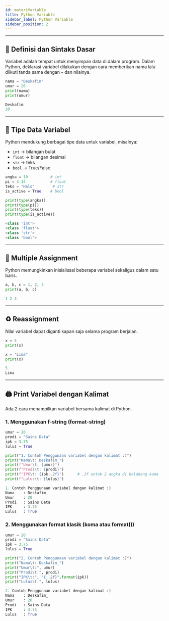 ```yaml
---
id: materiVariable
title: Python Variable
sidebar_label: Python Variable
sidebar_position: 2
---
```


---

## 📖 Definisi dan Sintaks Dasar

Variabel adalah tempat untuk menyimpan data di dalam program.
Dalam Python, deklarasi variabel dilakukan dengan cara memberikan nama lalu diikuti tanda sama dengan `=` dan nilainya.

```py title="variabel_dasar.py"
nama = "Deskafim"
umur = 20
print(nama)
print(umur)
```

```py title="output"
Deskafim
20
```

---

## 🔢 Tipe Data Variabel

Python mendukung berbagai tipe data untuk variabel, misalnya:

* `int` → bilangan bulat
* `float` → bilangan desimal
* `str` → teks
* `bool` → True/False

```py title="tipe_data.py"
angka = 10          # int
pi = 3.14           # float
teks = "Halo"        # str
is_active = True    # bool

print(type(angka))
print(type(pi))
print(type(teks))
print(type(is_active))
```

```py title="output"
<class 'int'>
<class 'float'>
<class 'str'>
<class 'bool'>
```

---

## 🔁 Multiple Assignment

Python memungkinkan inisialisasi beberapa variabel sekaligus dalam satu baris.

```py title="multiple_assignment.py"
a, b, c = 1, 2, 3
print(a, b, c)
```

```py title="output"
1 2 3
```

---

## ♻️ Reassignment

Nilai variabel dapat diganti kapan saja selama program berjalan.

```py title="reassignment.py"
x = 5
print(x)

x = "Lima"
print(x)
```

```py title="output"
5
Lima
```

---

## 🖨️ Print Variabel dengan Kalimat

Ada 2 cara menampilkan variabel bersama kalimat di Python.

### 1. Menggunakan f-string (format-string)

```py title="print_variabel_fstring.py"
umur = 20
prodi = "Sains Data"
ipk = 3.75
lulus = True

print("1. Contoh Penggunaan variabel dengan kalimat :)")
print("Nama\t: Deskafim_")
print(f"Umur\t: {umur}")
print(f"Prodi\t: {prodi}")
print(f"IPK\t: {ipk:.2f}")      # .2f untuk 2 angka di belakang koma
print(f"Lulus\t: {lulus}")
```

```py title="output"
1. Contoh Penggunaan variabel dengan kalimat :)
Nama    : Deskafim_
Umur    : 20
Prodi   : Sains Data
IPK     : 3.75
Lulus   : True
```

### 2. Menggunakan format klasik (koma atau format())

```py title="print_variabel_format.py"
umur = 20
prodi = "Sains Data"
ipk = 3.75
lulus = True

print("2. Contoh Penggunaan variabel dengan kalimat :)")
print("Nama\t: Deskafim_")
print("Umur\t:", umur)
print("Prodi\t:", prodi)
print("IPK\t:", "{:.2f}".format(ipk))
print("Lulus\t:", lulus)
```

```py title="output"
2. Contoh Penggunaan variabel dengan kalimat :)
Nama    : Deskafim_
Umur    : 20
Prodi   : Sains Data
IPK     : 3.75
Lulus   : True
```
